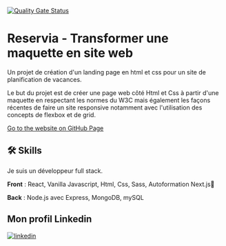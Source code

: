 [![Quality Gate Status](https://sonarcloud.io/api/project_badges/measure?project=Arout820_TsakanianAroutioun_2_09072021_reservia&metric=alert_status)](https://sonarcloud.io/summary/new_code?id=Arout820_TsakanianAroutioun_2_09072021_reservia)

# Reservia - Transformer une maquette en site web

Un projet de création d'un landing page en html et css pour un site de planification de vacances.

Le but du projet est de créer une page web côté Html et Css à partir d'une maquette en respectant les normes du W3C mais également les façons récentes de faire un site responsive notamment avec l'utilisation des concepts de flexbox et de grid.

[Go to the website on GitHub Page](https://arout820.github.io/TsakanianAroutioun_2_09072021_reservia/)
## 🛠 Skills
Je suis un développeur full stack.

**Front** : React, Vanilla Javascript, Html, Css, Sass, Autoformation Next.js💪

**Back** : Node.js avec Express, MongoDB, mySQL 

##  Mon profil Linkedin
[![linkedin](https://img.shields.io/badge/linkedin-0A66C2?style=for-the-badge&logo=linkedin&logoColor=white)](https://www.linkedin.com/in/aroutiountsakanian/)

